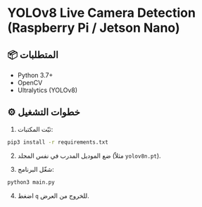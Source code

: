 # YOLOv8 Live Camera Detection (Raspberry Pi / Jetson Nano)

## 📦 المتطلبات
- Python 3.7+
- OpenCV
- Ultralytics (YOLOv8)

## ⚙️ خطوات التشغيل

1. ثبّت المكتبات:
```bash
pip3 install -r requirements.txt
```

2. ضع الموديل المدرب في نفس المجلد (مثلاً `yolov8n.pt`).

3. شغّل البرنامج:
```bash
python3 main.py
```

4. اضغط `q` للخروج من العرض.
